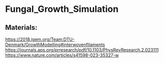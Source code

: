 # Fungal_Growth_Simulation

## Materials:
https://2018.igem.org/Team:DTU-Denmark/GrowthModelling#interwovenfilaments \
https://journals.aps.org/prresearch/pdf/10.1103/PhysRevResearch.2.023111 \
https://www.nature.com/articles/s41598-023-35327-w

